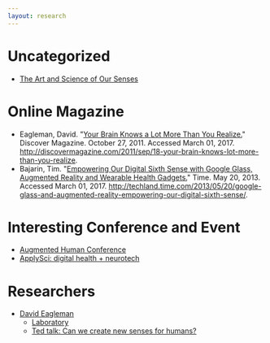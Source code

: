 ```yaml
---
layout: research
---
```


# Uncategorized
+ [The Art and Science of Our Senses](http://www.theatlantic.com/sponsored/lincoln-mkc-moment-to-think/the-art-and-science-of-our-senses/153/)

# Online Magazine
+ Eagleman, David. "[Your Brain Knows a Lot More Than You Realize.](http://discovermagazine.com/2011/sep/18-your-brain-knows-lot-more-than-you-realize)" Discover Magazine. October 27, 2011. Accessed March 01, 2017. http://discovermagazine.com/2011/sep/18-your-brain-knows-lot-more-than-you-realize.
+ Bajarin, Tim. "[Empowering Our Digital Sixth Sense with Google Glass, Augmented Reality and Wearable Health Gadgets.](http://techland.time.com/2013/05/20/google-glass-and-augmented-reality-empowering-our-digital-sixth-sense/)" Time. May 20, 2013. Accessed March 01, 2017. http://techland.time.com/2013/05/20/google-glass-and-augmented-reality-empowering-our-digital-sixth-sense/.

# Interesting Conference and Event
+ [Augmented Human Conference](http://www.augmented-human.com/)
+ [ApplySci: digital health + neurotech](https://blog.applysci.com/)

# Researchers
+ [David Eagleman](http://www.eagleman.com/)
	- [Laboratory](http://www.eaglemanlab.net/) 
	- [Ted talk: Can we create new senses for humans?](https://www.ted.com/talks/david_eagleman_can_we_create_new_senses_for_humans/transcript?language=ko#t-450122)